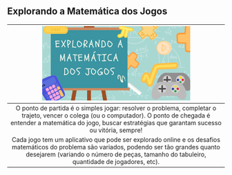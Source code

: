 ## Explorando a Matemática dos Jogos

|<img src="mate.png" width="70%" height="70%">  |
|:-----:|
|O ponto de partida é o simples jogar: resolver o problema, completar o trajeto, vencer o colega (ou o computador). O ponto de chegada é entender a matemática do jogo, buscar estratégias que garantam sucesso ou vitória, sempre!|
|Cada jogo tem um aplicativo que pode ser explorado online e os desafios matemáticos do problema são variados, podendo ser tão grandes quanto desejarem (variando o número de peças, tamanho do tabuleiro, quantidade de jogadores, etc).|

